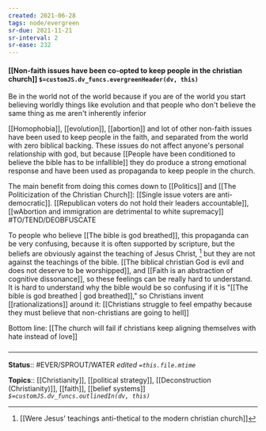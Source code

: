 ```yaml
---
created: 2021-06-28
tags: node/evergreen
sr-due: 2021-11-21
sr-interval: 2
sr-ease: 232
---
```


#### [[Non-faith issues have been co-opted to keep people in the christian church]] `$=customJS.dv_funcs.evergreenHeader(dv, this)`

Be in the world not of the world because if you are of the world you start believing worldly things like evolution and that people who don't believe the same thing as me aren't inherently inferior

[[Homophobia]], [[evolution]], [[abortion]] and lot of other non-faith issues have been used to keep people in the faith, and separated from the world with zero biblical backing. These issues do not affect anyone's personal relationship with god, but because [[People have been conditioned to believe the bible has to be infallible]] they do produce a strong emotional response and have been used as propaganda to keep people in the church.

The main benefit from doing this comes down to [[Politics]] and [[The Politicization of the Christian Church]]: [[Single issue voters are anti-democratic]]. [[Republican voters do not hold their leaders accountable]], [[wAbortion and immigration are detrimental to white supremacy]] #TO/TEND/DEOBFUSCATE 

To people who believe [[The bible is god breathed]], this propaganda can be very confusing, because it is often supported by scripture, but the beliefs are obviously against the teaching of Jesus Christ, [^1] but they are not against the teachings of the bible. [[The biblical christian God is evil and does not deserve to be worshipped]], and [[Faith is an abstraction of cognitive dissonance]], so these feelings can be really hard to understand. It is hard to understand why the bible would be so confusing if it is "[[The bible is god breathed | god breathed]]," so Christians invent [[rationalizations]] around it: [[Christians struggle to feel empathy because they must believe that non-christians are going to hell]]

[^1]: [[Were Jesus' teachings anti-thetical to the modern christian church]]

Bottom line: [[The church will fail if christians keep aligning themselves with hate instead of love]]

### <hr class="footnote"/>

**Status**:: #EVER/SPROUT/WATER 
*edited `=this.file.mtime`*

**Topics**:: [[Christianity]], [[political strategy]], [[Deconstruction (Christianity)]], [[faith]], [[belief systems]]
*`$=customJS.dv_funcs.outlinedIn(dv, this)`*
